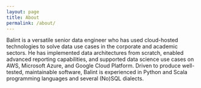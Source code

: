 ```yaml
---
layout: page
title: About
permalink: /about/
---
```


Balint is a versatile senior data engineer who has used cloud-hosted technologies to solve data use cases in the corporate and academic sectors. He has implemented data architectures from scratch, enabled advanced reporting capabilities, and supported data science use cases on AWS, Microsoft Azure, and Google Cloud Platform. Driven to produce well-tested, maintainable software, Balint is experienced in Python and Scala programming languages and several (No)SQL dialects.
